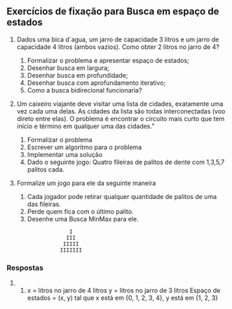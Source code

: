 ## Exercícios de fixação para Busca em espaço de estados


1. Dados uma bica d`agua, um jarro de capacidade 3 litros e um jarro de capacidade 4 litros (ambos vazios). Como obter 2 litros no jarro de 4?
    1. Formalizar o problema e apresentar espaço de estados;
    2. Desenhar busca em largura;
    3. Desenhar busca em profundidade;
    4. Desenhar busca com aprofundamento iterativo;
    5. Como a busca bidirecional funcionaria? 
2. Um caixeiro viajante deve visitar uma lista de cidades, exatamente uma vez cada uma delas. As cidades da lista são todas interconectadas (voo direto entre elas). O problema é encontrar o circuito mais curto que tem início e término em qualquer uma das cidades.”
    1. Formalizar o problema
    2. Escrever um algoritmo para o problema
    3. Implementar uma solução
    4. Dado o seguinte jogo: Quatro fileiras de palitos de dente com 1,3,5,7 palitos cada.

3. Formalize um jogo para ele da seguinte maneira
    1. Cada jogador pode retirar qualquer quantidade de palitos de uma das fileiras. 
    2. Perde quem fica com o último palito.
    3. Desenhe uma Busca MinMax para ele.
```
                    I
                   III
                  IIIII
                 IIIIIII
```

### Respostas
1.
    1. x = litros no jarro de 4 litros
    y = litros no jarro de 3 litros
    Espaço de estados = (x, y) tal que x está em {0, 1, 2, 3, 4}, y está em {1, 2, 3}